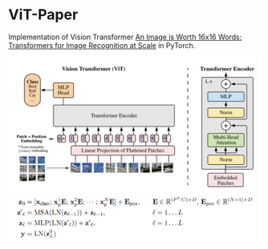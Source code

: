 # ViT-Paper
Implementation of Vision Transformer [An Image is Worth 16x16 Words: Transformers for Image Recognition at Scale](https://arxiv.org/pdf/2010.11929.pdf) in PyTorch.
![](vit.png)
![](eq.png)
